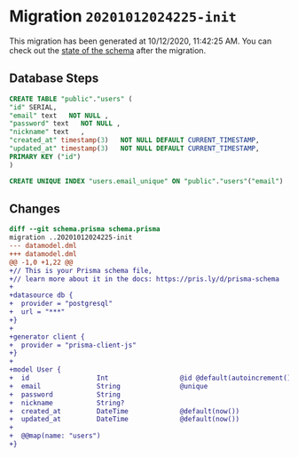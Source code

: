# Migration `20201012024225-init`

This migration has been generated at 10/12/2020, 11:42:25 AM.
You can check out the [state of the schema](./schema.prisma) after the migration.

## Database Steps

```sql
CREATE TABLE "public"."users" (
"id" SERIAL,
"email" text   NOT NULL ,
"password" text   NOT NULL ,
"nickname" text   ,
"created_at" timestamp(3)   NOT NULL DEFAULT CURRENT_TIMESTAMP,
"updated_at" timestamp(3)   NOT NULL DEFAULT CURRENT_TIMESTAMP,
PRIMARY KEY ("id")
)

CREATE UNIQUE INDEX "users.email_unique" ON "public"."users"("email")
```

## Changes

```diff
diff --git schema.prisma schema.prisma
migration ..20201012024225-init
--- datamodel.dml
+++ datamodel.dml
@@ -1,0 +1,22 @@
+// This is your Prisma schema file,
+// learn more about it in the docs: https://pris.ly/d/prisma-schema
+
+datasource db {
+  provider = "postgresql"
+  url = "***"
+}
+
+generator client {
+  provider = "prisma-client-js"
+}
+
+model User {
+  id                 Int                  @id @default(autoincrement())
+  email              String               @unique
+  password           String
+  nickname           String?
+  created_at         DateTime             @default(now())
+  updated_at         DateTime             @default(now())
+
+  @@map(name: "users")
+}
```


